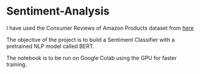 # Sentiment-Analysis

I have used the Consumer Reviews of Amazon Products dataset from [here](https://www.kaggle.com/datafiniti/consumer-reviews-of-amazon-products)

The objective of the project is to build a Sentiment Classifier with a pretrained NLP model called BERT.

The notebook is to be run on Google Colab using the GPU for faster training.
